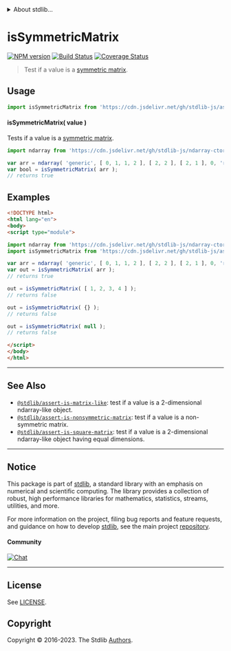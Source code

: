 <!--

@license Apache-2.0

Copyright (c) 2018 The Stdlib Authors.

Licensed under the Apache License, Version 2.0 (the "License");
you may not use this file except in compliance with the License.
You may obtain a copy of the License at

   http://www.apache.org/licenses/LICENSE-2.0

Unless required by applicable law or agreed to in writing, software
distributed under the License is distributed on an "AS IS" BASIS,
WITHOUT WARRANTIES OR CONDITIONS OF ANY KIND, either express or implied.
See the License for the specific language governing permissions and
limitations under the License.

-->


<details>
  <summary>
    About stdlib...
  </summary>
  <p>We believe in a future in which the web is a preferred environment for numerical computation. To help realize this future, we've built stdlib. stdlib is a standard library, with an emphasis on numerical and scientific computation, written in JavaScript (and C) for execution in browsers and in Node.js.</p>
  <p>The library is fully decomposable, being architected in such a way that you can swap out and mix and match APIs and functionality to cater to your exact preferences and use cases.</p>
  <p>When you use stdlib, you can be absolutely certain that you are using the most thorough, rigorous, well-written, studied, documented, tested, measured, and high-quality code out there.</p>
  <p>To join us in bringing numerical computing to the web, get started by checking us out on <a href="https://github.com/stdlib-js/stdlib">GitHub</a>, and please consider <a href="https://opencollective.com/stdlib">financially supporting stdlib</a>. We greatly appreciate your continued support!</p>
</details>

# isSymmetricMatrix

[![NPM version][npm-image]][npm-url] [![Build Status][test-image]][test-url] [![Coverage Status][coverage-image]][coverage-url] <!-- [![dependencies][dependencies-image]][dependencies-url] -->

> Test if a value is a [symmetric matrix][symmetric-matrix].



<section class="usage">

## Usage

```javascript
import isSymmetricMatrix from 'https://cdn.jsdelivr.net/gh/stdlib-js/assert-is-symmetric-matrix@esm/index.mjs';
```

#### isSymmetricMatrix( value )

Tests if a value is a [symmetric matrix][symmetric-matrix].

```javascript
import ndarray from 'https://cdn.jsdelivr.net/gh/stdlib-js/ndarray-ctor@esm/index.mjs';

var arr = ndarray( 'generic', [ 0, 1, 1, 2 ], [ 2, 2 ], [ 2, 1 ], 0, 'row-major' );
var bool = isSymmetricMatrix( arr );
// returns true
```

</section>

<!-- /.usage -->

<section class="examples">

## Examples

<!-- eslint no-undef: "error" -->

```html
<!DOCTYPE html>
<html lang="en">
<body>
<script type="module">

import ndarray from 'https://cdn.jsdelivr.net/gh/stdlib-js/ndarray-ctor@esm/index.mjs';
import isSymmetricMatrix from 'https://cdn.jsdelivr.net/gh/stdlib-js/assert-is-symmetric-matrix@esm/index.mjs';

var arr = ndarray( 'generic', [ 0, 1, 1, 2 ], [ 2, 2 ], [ 2, 1 ], 0, 'row-major' );
var out = isSymmetricMatrix( arr );
// returns true

out = isSymmetricMatrix( [ 1, 2, 3, 4 ] );
// returns false

out = isSymmetricMatrix( {} );
// returns false

out = isSymmetricMatrix( null );
// returns false

</script>
</body>
</html>
```

</section>

<!-- /.examples -->

<!-- Section for related `stdlib` packages. Do not manually edit this section, as it is automatically populated. -->

<section class="related">

* * *

## See Also

-   <span class="package-name">[`@stdlib/assert-is-matrix-like`][@stdlib/assert/is-matrix-like]</span><span class="delimiter">: </span><span class="description">test if a value is a 2-dimensional ndarray-like object.</span>
-   <span class="package-name">[`@stdlib/assert-is-nonsymmetric-matrix`][@stdlib/assert/is-nonsymmetric-matrix]</span><span class="delimiter">: </span><span class="description">test if a value is a non-symmetric matrix.</span>
-   <span class="package-name">[`@stdlib/assert-is-square-matrix`][@stdlib/assert/is-square-matrix]</span><span class="delimiter">: </span><span class="description">test if a value is a 2-dimensional ndarray-like object having equal dimensions.</span>

</section>

<!-- /.related -->

<!-- Section for all links. Make sure to keep an empty line after the `section` element and another before the `/section` close. -->


<section class="main-repo" >

* * *

## Notice

This package is part of [stdlib][stdlib], a standard library with an emphasis on numerical and scientific computing. The library provides a collection of robust, high performance libraries for mathematics, statistics, streams, utilities, and more.

For more information on the project, filing bug reports and feature requests, and guidance on how to develop [stdlib][stdlib], see the main project [repository][stdlib].

#### Community

[![Chat][chat-image]][chat-url]

---

## License

See [LICENSE][stdlib-license].


## Copyright

Copyright &copy; 2016-2023. The Stdlib [Authors][stdlib-authors].

</section>

<!-- /.stdlib -->

<!-- Section for all links. Make sure to keep an empty line after the `section` element and another before the `/section` close. -->

<section class="links">

[npm-image]: http://img.shields.io/npm/v/@stdlib/assert-is-symmetric-matrix.svg
[npm-url]: https://npmjs.org/package/@stdlib/assert-is-symmetric-matrix

[test-image]: https://github.com/stdlib-js/assert-is-symmetric-matrix/actions/workflows/test.yml/badge.svg?branch=main
[test-url]: https://github.com/stdlib-js/assert-is-symmetric-matrix/actions/workflows/test.yml?query=branch:main

[coverage-image]: https://img.shields.io/codecov/c/github/stdlib-js/assert-is-symmetric-matrix/main.svg
[coverage-url]: https://codecov.io/github/stdlib-js/assert-is-symmetric-matrix?branch=main

<!--

[dependencies-image]: https://img.shields.io/david/stdlib-js/assert-is-symmetric-matrix.svg
[dependencies-url]: https://david-dm.org/stdlib-js/assert-is-symmetric-matrix/main

-->

[chat-image]: https://img.shields.io/gitter/room/stdlib-js/stdlib.svg
[chat-url]: https://app.gitter.im/#/room/#stdlib-js_stdlib:gitter.im

[stdlib]: https://github.com/stdlib-js/stdlib

[stdlib-authors]: https://github.com/stdlib-js/stdlib/graphs/contributors

[umd]: https://github.com/umdjs/umd
[es-module]: https://developer.mozilla.org/en-US/docs/Web/JavaScript/Guide/Modules

[deno-url]: https://github.com/stdlib-js/assert-is-symmetric-matrix/tree/deno
[umd-url]: https://github.com/stdlib-js/assert-is-symmetric-matrix/tree/umd
[esm-url]: https://github.com/stdlib-js/assert-is-symmetric-matrix/tree/esm
[branches-url]: https://github.com/stdlib-js/assert-is-symmetric-matrix/blob/main/branches.md

[stdlib-license]: https://raw.githubusercontent.com/stdlib-js/assert-is-symmetric-matrix/main/LICENSE

[symmetric-matrix]: https://en.wikipedia.org/wiki/Symmetric_matrix

<!-- <related-links> -->

[@stdlib/assert/is-matrix-like]: https://github.com/stdlib-js/assert-is-matrix-like/tree/esm

[@stdlib/assert/is-nonsymmetric-matrix]: https://github.com/stdlib-js/assert-is-nonsymmetric-matrix/tree/esm

[@stdlib/assert/is-square-matrix]: https://github.com/stdlib-js/assert-is-square-matrix/tree/esm

<!-- </related-links> -->

</section>

<!-- /.links -->
